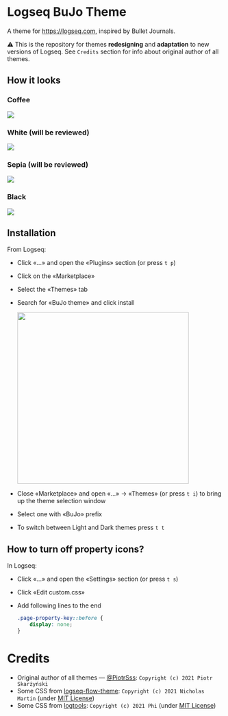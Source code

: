 # Logseq BuJo Theme
A theme for https://logseq.com, inspired by Bullet Journals.

⚠️ This is the repository for themes **redesigning** and **adaptation** to new versions of Logseq. See `Credits` section for info about original author of all themes.


## How it looks
### Coffee
![](https://raw.githubusercontent.com/stdword/logseq-bujo-theme/main/assets/dark-coffee.png)
### White (will be reviewed)
![](https://raw.githubusercontent.com/stdword/logseq-bujo-theme/main/assets/light-white.jpeg)
### Sepia (will be reviewed)
![](https://raw.githubusercontent.com/stdword/logseq-bujo-theme/main/assets/light-sepia.jpeg)
### Black
![](https://raw.githubusercontent.com/stdword/logseq-bujo-theme/main/assets/dark-black.png)


## Installation
From Logseq:
* Click «...» and open the «Plugins» section (or press `t p`)
* Click on the «Marketplace»
* Select the «Themes» tab
* Search for «BuJo theme» and click install

  <img src="https://raw.githubusercontent.com/stdword/logseq-bujo-theme/main/assets/marketplace.png" width="400"/>
* Close «Marketplace» and open «...» → «Themes» (or press `t i`) to bring up the theme selection window
* Select one with «BuJo» prefix
* To switch between Light and Dark themes press `t t`


## How to turn off property icons?
In Logseq:
* Click «...» and open the «Settings» section (or press `t s`)
* Click «Edit custom.css»
* Add following lines to the end

  ```css
  .page-property-key::before {
      display: none;
  }
  ```


# Credits
* Original author of all themes — [@PiotrSss](https://github.com/PiotrSss/logseq-bujo-theme): `Copyright (c) 2021 Piotr Skarżyński`
* Some CSS from [logseq-flow-theme](https://github.com/nmartin84/logseq-flow): `Copyright (c) 2021 Nicholas Martin` (under [MIT License](https://github.com/nmartin84/logseq-flow/blob/f0a6dacfe8469a978c681dbafa98b3bf2625f180/LICENSE))
* Some CSS from [logtools](https://github.com/cannibalox/logtools): `Copyright (c) 2021 Phi` (under [MIT License](https://github.com/cannibalox/logtools/blob/79853d657f3b7d26469e685025de554cbd682e02/LICENSE))
